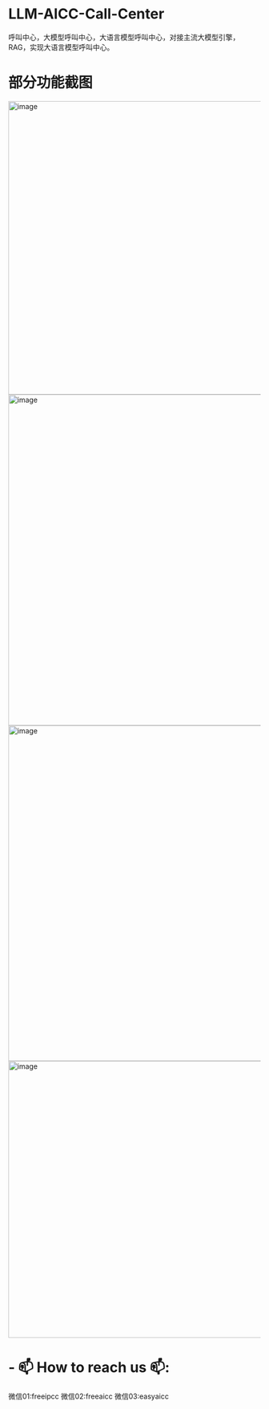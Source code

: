# LLM-AICC-Call-Center
呼叫中心，大模型呼叫中心，大语言模型呼叫中心，对接主流大模型引擎，RAG，实现大语言模型呼叫中心。

# 部分功能截图
<img width="1335" height="585" alt="image" src="https://github.com/user-attachments/assets/82032c2b-a2dc-4b1e-8c7e-eb7dd37920ba" />
<img width="1337" height="660" alt="image" src="https://github.com/user-attachments/assets/87716793-9e53-48c6-b55e-8d3dd28a7d8c" />
<img width="1297" height="669" alt="image" src="https://github.com/user-attachments/assets/45d36f8d-abe3-42de-96b7-9c0acb892d62" />
<img width="1338" height="552" alt="image" src="https://github.com/user-attachments/assets/fa514e46-4984-4a23-ba96-b65784194625" />


# - 📫 How to reach us 📫:
微信01:freeipcc
微信02:freeaicc
微信03:easyaicc


